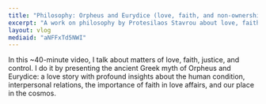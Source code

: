 ```yaml
---
title: "Philosophy: Orpheus and Eurydice (love, faith, and non-ownership)"
excerpt: "A work on philosophy by Protesilaos Stavrou about love, faith, and non-ownership. Discussing the myth of Orpheus and Eurydice."
layout: vlog
mediaid: "aNFFxTd5NWI"
---
```


In this ~40-minute video, I talk about matters of love, faith,
justice, and control. I do it by presenting the ancient Greek myth of
Orpheus and Eurydice: a love story with profound insights about the
human condition, interpersonal relations, the importance of faith in
love affairs, and our place in the cosmos.
